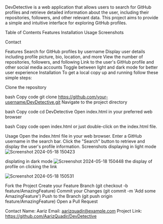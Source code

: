 
DevDetective is a web application that allows users to search for GitHub profiles and retrieve detailed information about the user, including their repositories, followers, and other relevant data. This project aims to provide a simple and intuitive interface for exploring GitHub profiles.

Table of Contents
Features
Installation
Usage
Screenshots


Contact

Features
Search for GitHub profiles by username
Display user details including profile picture, bio, location, and more
View the number of repositories, followers, and following
Link to the user's GitHub profile and other social media accounts
Toggle between light and dark mode for better user experience
Installation
To get a local copy up and running follow these simple steps:

Clone the repository

bash
Copy code
git clone https://github.com/your-username/DevDetective.git
Navigate to the project directory

bash
Copy code
cd DevDetective
Open index.html in your preferred web browser

bash
Copy code
open index.html
or just double-click on the index.html file.

Usage
Open the index.html file in your web browser.
Enter a GitHub username in the search bar.
Click the "Search" button to retrieve and display the user's profile information.
Screenshots
displaying in light mode
![Screenshot 2024-05-18 150423](https://github.com/AarizQuadir/DevDetective/assets/167294376/2066f5ac-e32d-42b4-bec6-9bc222adac4c)

displating in dark mode
![Screenshot 2024-05-18 150448](https://github.com/AarizQuadir/DevDetective/assets/167294376/99226a17-d3e9-45a7-84e0-2935f06148f0)
the display of profile on clicking the link

![Screenshot 2024-05-18 150531](https://github.com/AarizQuadir/DevDetective/assets/167294376/d8fd54a1-7f1b-4084-b886-513b54ce150a)






Fork the Project
Create your Feature Branch (git checkout -b feature/AmazingFeature)
Commit your Changes (git commit -m 'Add some AmazingFeature')
Push to the Branch (git push origin feature/AmazingFeature)
Open a Pull Request

Contact
Name: Aariz
Email: aarizquadir@example.com
Project Link: https://github.com/AarizQuadir/DevDetective










